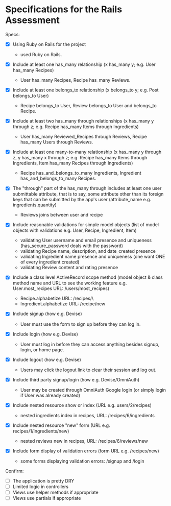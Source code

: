 # Specifications for the Rails Assessment

Specs:
- [x] Using Ruby on Rails for the project
    - used Ruby on Rails.

- [x] Include at least one has_many relationship (x has_many y; e.g. User has_many Recipes) 
    - User has_many Recipes, Recipe has_many Reviews.

- [x] Include at least one belongs_to relationship (x belongs_to y; e.g. Post belongs_to User)
    - Recipe belongs_to User, Review belongs_to User and belongs_to Recipe.

- [x] Include at least two has_many through relationships (x has_many y through z; e.g. Recipe has_many Items through Ingredients)
    - User has_many Reviewed_Recipes through Reviews, Recipe has_many Users through Reviews.

- [x] Include at least one many-to-many relationship (x has_many y through z, y has_many x through z; e.g. Recipe has_many Items through Ingredients, Item has_many Recipes through Ingredients)
    - Recipe has_and_belongs_to_many Ingredients, Ingredient has_and_belongs_to_many Recipes.

- [x] The "through" part of the has_many through includes at least one user submittable attribute, that is to say, some attribute other than its foreign keys that can be submitted by the app's user (attribute_name e.g. ingredients.quantity)
    - Reviews joins between user and recipe

- [x] Include reasonable validations for simple model objects (list of model objects with validations e.g. User, Recipe, Ingredient, Item)
    - validating User username and email presence and uniqueness (has_secure_password deals with the password)
    - validating Recipe name, description, and date_created presence
    - validating Ingredient name presence and uniqueness (one want ONE of every ingredient created)
    - validating Review content and rating presence

- [x] Include a class level ActiveRecord scope method (model object & class method name and URL to see the working feature e.g. User.most_recipes URL: /users/most_recipes)
    - Recipe.alphabetize URL: /recipes/\
    - Ingredient.alphabetize URL: /recipe/new

- [x] Include signup (how e.g. Devise)
    - User must use the form to sign up before they can log in.

- [x] Include login (how e.g. Devise)
    - User must log in before they can access anything besides signup, login, or home page.

- [x] Include logout (how e.g. Devise)
    - Users may click the logout link to clear their session and log out.

- [x] Include third party signup/login (how e.g. Devise/OmniAuth)
    - User may be created through OmniAuth Google login (or simply login if User was already created)

- [x] Include nested resource show or index (URL e.g. users/2/recipes)
    - nested ingredients index in recipes, URL: /recipes/6/ingredients

- [x] Include nested resource "new" form (URL e.g. recipes/1/ingredients/new)
    - nested reviews new in recipes, URL: /recipes/6/reviews/new

- [x] Include form display of validation errors (form URL e.g. /recipes/new)
    - some forms displaying validation errors: /signup and /login


Confirm:
- [ ] The application is pretty DRY
- [ ] Limited logic in controllers
- [ ] Views use helper methods if appropriate
- [ ] Views use partials if appropriate